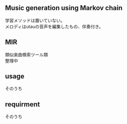 ## Music generation using Markov chain  

学習メソッドは置いていない。  
メロディはutauの音声を編集したもの、伴奏付き。  

## MIR
類似楽曲検索ツール類  
整理中  

## usage
そのうち  

## requirment
そのうち  
